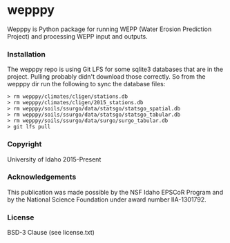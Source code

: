 wepppy
=======

Wepppy is Python package for running WEPP (Water Erosion Prediction Project) and processing WEPP input and outputs.

### Installation
The wepppy repo is using Git LFS for some sqlite3 databases that are in the project. Pulling probably didn't download those correctly. So from the wepppy dir run the following to sync the database files:

```
> rm wepppy/climates/cligen/stations.db
> rm wepppy/climates/cligen/2015_stations.db
> rm wepppy/soils/ssurgo/data/statsgo/statsgo_spatial.db
> rm wepppy/soils/ssurgo/data/statsgo/statsgo_tabular.db
> rm wepppy/soils/ssurgo/data/surgo/surgo_tabular.db
> git lfs pull
```

### Copyright

University of Idaho 2015-Present

### Acknowledgements

This publication was made possible by the NSF Idaho EPSCoR Program and by the National Science Foundation under award 
number IIA-1301792.

### License

BSD-3 Clause (see license.txt)
